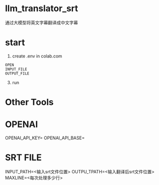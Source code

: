 # llm_translator_srt
通过大模型将英文字幕翻译成中文字幕



# start
1. create .env in colab.com 
```
OPEN
INPUT_FILE
OUTPUT_FILE
```
3. run


# Other Tools 

# OPENAI
OPENAI_API_KEY=
OPENAI_API_BASE=

# SRT FILE
INPUT_PATH=<输入srt文件位置>
OUTPU_TPATH=<输入翻译后srt文件位置>
MAXLINE=<每次处理多少行>
